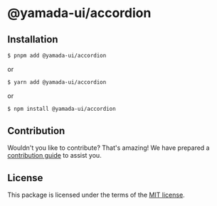# @yamada-ui/accordion

## Installation

```sh
$ pnpm add @yamada-ui/accordion
```

or

```sh
$ yarn add @yamada-ui/accordion
```

or

```sh
$ npm install @yamada-ui/accordion
```

## Contribution

Wouldn't you like to contribute? That's amazing! We have prepared a [contribution guide](https://github.com/yamada-ui/yamada-ui/blob/main/CONTRIBUTING.md) to assist you.

## License

This package is licensed under the terms of the
[MIT license](https://github.com/yamada-ui/yamada-ui/blob/main/LICENSE).
